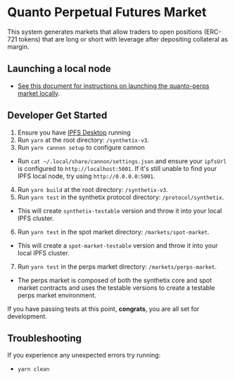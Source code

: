 # Quanto Perpetual Futures Market

This system generates markets that allow traders to open positions (ERC-721 tokens) that are long or short with leverage after depositing collateral as margin.

## Launching a local node

- [See this document for instructions on launching the quanto-perps market locally](./run-locally-instructions.md).

## Developer Get Started

1. Ensure you have [IPFS Desktop](https://docs.ipfs.tech/install/ipfs-desktop/) running
2. Run `yarn` at the root directory: `/synthetix-v3`.
3. Run `yarn cannon setup` to configure cannon

- Run `cat ~/.local/share/cannon/settings.json` and ensure your `ipfsUrl` is configured to `http://localhost:5001`. If it's still unable to find your IPFS local node, try using `http://0.0.0.0:5001`.

4. Run `yarn build` at the root directory: `/synthetix-v3`.
5. Run `yarn test` in the synthetix protocol directory: `/protocol/synthetix`.

- This will create `synthetix-testable` version and throw it into your local IPFS cluster.

6. Run `yarn test` in the spot market directory: `/markets/spot-market`.

- This will create a `spot-market-testable` version and throw it into your local IPFS cluster.

7. Run `yarn test` in the perps market directory: `/markets/perps-market`.

- The perps market is composed of both the synthetix core and spot market contracts and uses the testable versions to create a testable perps market environment.

If you have passing tests at this point, **congrats**, you are all set for development.

## Troubleshooting

If you experience any unexpected errors try running:

- `yarn clean`
